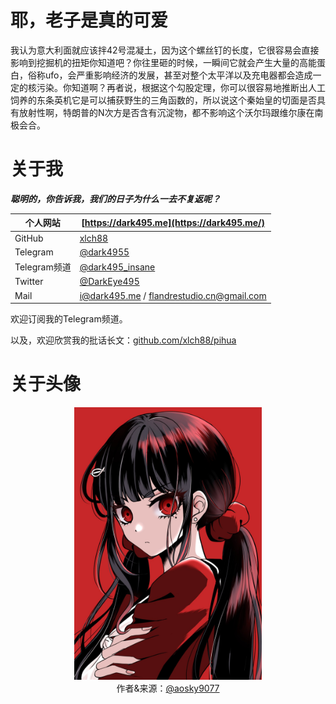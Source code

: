 # 耶，老子是真的可爱
我认为意大利面就应该拌42号混凝土，因为这个螺丝钉的长度，它很容易会直接影响到挖掘机的扭矩你知道吧？你往里砸的时候，一瞬间它就会产生大量的高能蛋白，俗称ufo，会严重影响经济的发展，甚至对整个太平洋以及充电器都会造成一定的核污染。你知道啊？再者说，根据这个勾股定理，你可以很容易地推断出人工饲养的东条英机它是可以捕获野生的三角函数的，所以说这个秦始皇的切面是否具有放射性啊，特朗普的N次方是否含有沉淀物，都不影响这个沃尔玛跟维尔康在南极会合。

# 关于我

***聪明的，你告诉我，我们的日子为什么一去不复返呢？***

| 个人网站 | [https://dark495.me](https://dark495.me/) |
| --- | --- |
| GitHub | [xlch88](https://github.com/xlch88) |
| Telegram | [@dark4955](https://t.me/dark4955) |
| Telegram频道 | [@dark495_insane](https://t.me/dark495_insane) |
| Twitter | [@DarkEye495](https://twitter.com/DarkEye495) |
| Mail | [i@dark495.me](mailto:i@dark495.me) / [flandrestudio.cn@gmail.com](mailto:flandrestudio.cn@gmail.com) |

欢迎订阅我的Telegram频道。

以及，欢迎欣赏我的批话长文：[github.com/xlch88/pihua](https://github.com/xlch88/pihua)

# 关于头像
<div align="center">
  <img src="https://raw.githubusercontent.com/xlch88/xlch88/refs/heads/master/assets/img/avatar_full_1807415284115898690.jpg" width="300" />
  <br/>
  作者&来源：<a href="https://x.com/aosky9077/status/1807415284115898690/photo/3" _target="blank">@aosky9077</a>
</div>
